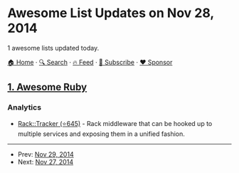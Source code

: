# Awesome List Updates on Nov 28, 2014

1 awesome lists updated today.

[🏠 Home](/README.md) · [🔍 Search](https://www.trackawesomelist.com/search/) · [🔥 Feed](https://www.trackawesomelist.com/rss.xml) · [📮 Subscribe](https://trackawesomelist.us17.list-manage.com/subscribe?u=d2f0117aa829c83a63ec63c2f&id=36a103854c) · [❤️  Sponsor](https://github.com/sponsors/theowenyoung)



## [1. Awesome Ruby](/content/markets/awesome-ruby/README.md)

### Analytics

*   [Rack::Tracker (⭐645)](https://github.com/railslove/rack-tracker) - Rack middleware that can be hooked up to multiple services and exposing them in a unified fashion.

---

- Prev: [Nov 29, 2014](/content/2014/11/29/README.md)
- Next: [Nov 27, 2014](/content/2014/11/27/README.md)